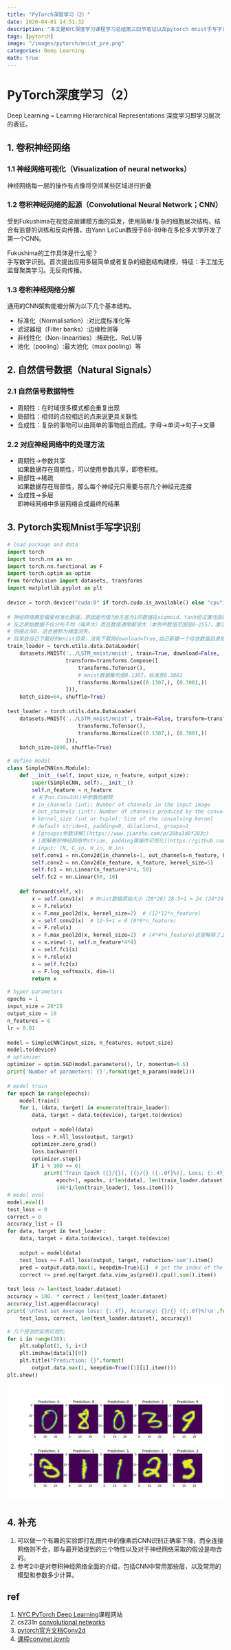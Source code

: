 ```yaml
---
title: "PyTorch深度学习（2）"
date: 2020-04-01 14:51:32
description: "本文是NYC深度学习课程学习总结第三四节笔记以及pytorch mnist手写字识别CNN实践"
tags: [pytorch]
image: "/images/pytorch/mnist_pre.png"
categories: Deep Learning
math: true
---
```


# PyTorch深度学习（2）
Deep Learning = Learning Hierarchical Representations
深度学习即学习层次的表征。
## 1. 卷积神经网络
### 1.1 神经网络可视化（Visualization of neural networks）
神经网络每一层的操作有点像将空间某些区域进行折叠
### 1.2 卷积神经网络的起源（Convolutional Neural Network；CNN）
受到Fukushima在视觉皮层建模方面的启发，使用简单/复杂的细胞层次结构，结合有监督的训练和反向传播，由Yann LeCun教授于88-89年在多伦多大学开发了第一个CNN。

Fukushima的工作具体是什么呢？  
手写数字识别。首次提出应用多层简单或者复杂的细胞结构建模，特征：手工加无监督聚类学习。无反向传播。  
### 1.3 卷积神经网络分解
通用的CNN架构能被分解为以下几个基本结构。
- 标准化（Normalisation）:对比度标准化等
- 滤波器组（Filter banks）:边缘检测等
- 非线性化（Non-linearities）:稀疏化、ReLU等
- 池化（pooling）:最大池化（max pooling）等

## 2. 自然信号数据（Natural Signals）
### 2.1 自然信号数据特性
- 周期性：在时域很多模式都会重复出现
- 局部性：相邻的点较相远的点来说更具关联性
- 合成性：复杂的事物可以由简单的事物组合而成。字母->单词->句子->文章
### 2.2 对应神经网络中的处理方法
- 周期性$\rightarrow$参数共享  
如果数据存在周期性，可以使用参数共享，即卷积核。
- 局部性$\rightarrow$稀疏  
如果数据存在局部性，那么每个神经元只需要与前几个神经元连接
- 合成性$\rightarrow$多层  
即神经网络中多层网络合成最终的结果

## 3. Pytorch实现Mnist手写字识别
```python
# load package and data
import torch
import torch.nn as nn
import torch.nn.functional as F
import torch.optim as optim
from torchvision import datasets, transforms
import matplotlib.pyplot as plt

device = torch.device("cuda:0" if torch.cuda.is_available() else "cpu")

# 神经网络模型偏爱标准化数据，原因是均值为0方差为1的数据在sigmoid、tanh经过激活函数后求导得到的导数很大，
# 反之原始数据不仅分布不均（噪声大）而且数值通常都很大（本例中数值范围是0~255），激活函数后求导得到的导数
# 则接近与0，这也被称为梯度消失。
# 目录放自己下载好的mnist目录，没有下载将download=True,自己新建一个存放数据目录即可
train_loader = torch.utils.data.DataLoader(
    datasets.MNIST('../LSTM_mnist/mnist', train=True, download=False,
                   transform=transforms.Compose([
                       transforms.ToTensor(),
                       # mnist数据集均值0.1307，标准差0.3081
                       transforms.Normalize((0.1307,), (0.3081,))
                   ])),
    batch_size=64, shuffle=True)

test_loader = torch.utils.data.DataLoader(
    datasets.MNIST('../LSTM_mnist/mnist', train=False, transform=transforms.Compose([
                       transforms.ToTensor(),
                       transforms.Normalize((0.1307,), (0.3081,))
                   ])),
    batch_size=1000, shuffle=True)
```

```python
# define model
class SimpleCNN(nn.Module):
    def __init__(self, input_size, n_feature, output_size):
        super(SimpleCNN, self).__init__()
        self.n_feature = n_feature
        # 关于nn.Conv2d()中参数的解释
        # in_channels (int): Number of channels in the input image
        # out_channels (int): Number of channels produced by the convolution
        # kernel_size (int or tuple): Size of the convolving kernel
        # default stride=1, padding=0, dilation=1, groups=1
        # [groupsc参数详解](https://www.jianshu.com/p/20ba3d8f283c)
        # [图解卷积神经网络中stride, padding等操作可视化](https://github.com/vdumoulin/conv_arithmetic)
        # input: (N, C_in, H_in, W_in)
        self.conv1 = nn.Conv2d(in_channels=1, out_channels=n_feature, kernel_size=5)
        self.conv2 = nn.Conv2d(n_feature, n_feature, kernel_size=5)
        self.fc1 = nn.Linear(n_feature*4*4, 50)
        self.fc2 = nn.Linear(50, 10)

    def forward(self, x):
        x = self.conv1(x)  # Mnist数据原始大小（28*28）28-5+1 = 24 (24*24*n_feature)
        x = F.relu(x)
        x = F.max_pool2d(x, kernel_size=2)  # (12*12*n_feature)
        x = self.conv2(x)  # 12-5+1 = 8 (8*8*n_feature)
        x = F.relu(x)
        x = F.max_pool2d(x, kernel_size=2)  # (4*4*n_feature)这里解释了上面全连接时为啥是4*4
        x = x.view(-1, self.n_feature*4*4)
        x = self.fc1(x)
        x = F.relu(x)
        x = self.fc2(x)
        x = F.log_softmax(x, dim=1)
        return x
```

```python
# hyper parameters
epochs = 1
input_size = 28*28
output_size = 10
n_features = 6
lr = 0.01

model = SimpleCNN(input_size, n_features, output_size)
model.to(device)
# optimizer
optimizer = optim.SGD(model.parameters(), lr, momentum=0.5)
print('Number of parameters: {}'.format(get_n_params(model)))

# model train
for epoch in range(epochs):
    model.train()
    for i, (data, target) in enumerate(train_loader):
        data, target = data.to(device), target.to(device)

        output = model(data)
        loss = F.nll_loss(output, target)
        optimizer.zero_grad()
        loss.backward()
        optimizer.step()
        if i % 100 == 0:
            print('Train Epoch [{}/{}], [{}/{} ({:.0f}%)], Loss: {:.4f}'.format(
                epoch+1, epochs, i*len(data), len(train_loader.dataset),
                100*i/len(train_loader), loss.item()))
# model eval
model.eval()
test_loss = 0
correct = 0
accuracy_list = []
for data, target in test_loader:
    data, target = data.to(device), target.to(device)

    output = model(data)
    test_loss += F.nll_loss(output, target, reduction='sum').item()
    pred = output.data.max(1, keepdim=True)[1]  # get the index of the max log-probability
    correct += pred.eq(target.data.view_as(pred)).cpu().sum().item()

test_loss /= len(test_loader.dataset)
accuracy = 100. * correct / len(test_loader.dataset)
accuracy_list.append(accuracy)
print('\nTest set Average loss: {:.4f}, Accuracy: {}/{} ({:.0f}%)\n'.format(
    test_loss, correct, len(test_loader.dataset), accuracy))
```
```python
# 几个预测的实例可视化
for i in range(10):
    plt.subplot(2, 5, i+1)
    plt.imshow(data[i][0])
    plt.title("Prediction: {}".format(
        output.data.max(1, keepdim=True)[1][i].item()))
plt.show()
```
![](/images/pytorch/mnist_pre.png)

## 4. 补充
1. 可以做一个有趣的实验即打乱图片中的像素后CNN识别正确率下降，而全连接网络则不会，即与最开始提到的三个特性以及对于神经网络采取的假设是吻合的。
2. 参考2中是对卷积神经网络全面的介绍，包括CNN中常用那些层，以及常用的模型和参数多少计算。

## ref
1. [NYC PyTorch Deep Learning](https://atcold.github.io/pytorch-Deep-Learning/)课程网站
2. cs231n [convolutional networks](https://cs231n.github.io/convolutional-networks/)
3. [pytorch官方文档Conv2d](https://pytorch.org/docs/stable/nn.html#convolution-layers)
4. [课程convnet.ipynb](https://github.com/Atcold/pytorch-Deep-Learning/blob/master/06-convnet.ipynb)